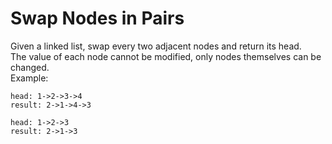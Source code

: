 # Swap Nodes in Pairs  

Given a linked list, swap every two adjacent nodes and return its head.  
The value of each node cannot be modified, only nodes themselves can be changed.  
Example:
```
head: 1->2->3->4
result: 2->1->4->3  

head: 1->2->3
result: 2->1->3

```
